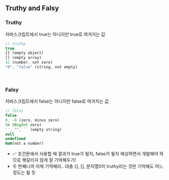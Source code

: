 ## Truthy and Falsy

### Truthy

자바스크립트에서 true는 아니지만 true로 여겨지는 값

```javascript
// truthy
true
{} (empty object)
[] (empty array)
42 (number, not zero)
"0", "false" (string, not empty)
```

<br />

### Falsy

자바스크립트에서 false는 아니지만 false로 여겨지는 값

```javascript
// falsy
false
0, -0 (zero, minus zero)
0n (BigInt zero)
'', "", `` (empty string)
null
undefined
NaN(not a number)
```

- ✅ 조건문에서 사용할 때 결과가 true가 될지, false가 될지 예상하면서 개발해야 하므로 헷갈리지 않게 잘 기억해두기!
- 두 번째니까 이제 기억해라.. 대충 {}, [], 문자열0이 truthy라는 것만 기억해도 어느정도는 될 듯